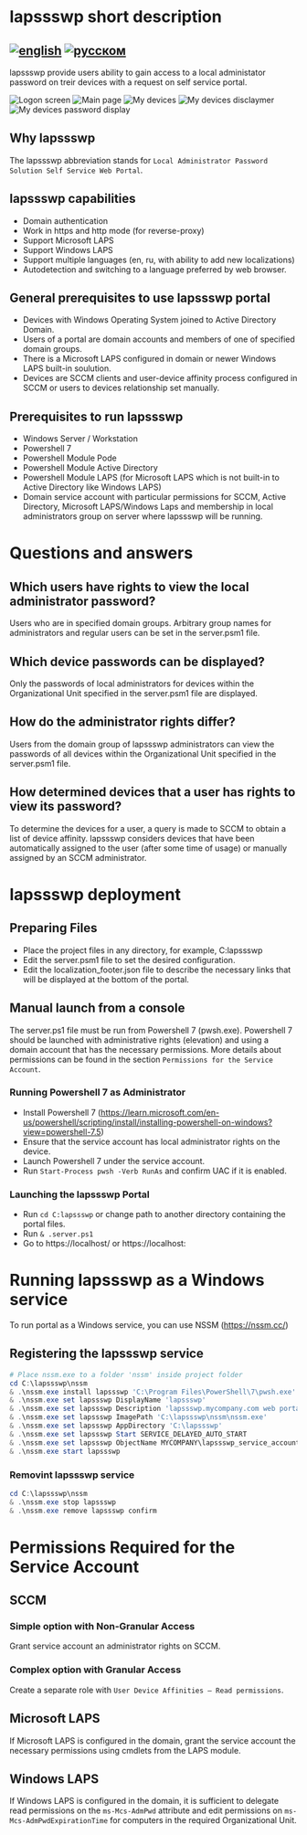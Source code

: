 # lapssswp short description
[![english](https://img.shields.io/badge/read_in-english-blue.svg)](README.md)
[![русском](https://img.shields.io/badge/%D1%87%D0%B8%D1%82%D0%B0%D1%82%D1%8C_%D0%BD%D0%B0-%D1%80%D1%83%D1%81%D1%81%D0%BA%D0%BE%D0%BC-lightblue.svg)](README.ru-RU.md)  
---
lapssswp provide users ability to gain access to a local administator password on treir devices with a request on self service portal.

![Logon screen](./demo_images/logonscreen_en.png?raw=true "Logon screen")
![Main page](./demo_images/main_page_en.png?raw=true "Main page")
![My devices](./demo_images/my_devices_en.png?raw=true "My devices")
![My devices disclaymer](./demo_images/my_devices_show_disclaimer_en.png?raw=true "My devices disclaymer")
![My devices password display](./demo_images/my_devices_show_display_en.png?raw=true "My devices password display")

## Why lapssswp
The lapssswp abbreviation stands for `Local Administrator Password Solution Self Service Web Portal`.  

## lapssswp capabilities
- Domain authentication
- Work in https and http mode (for reverse-proxy)
- Support Microsoft LAPS
- Support Windows LAPS
- Support multiple languages (en, ru, with ability to add new localizations)
- Autodetection and switching to a language preferred by web browser.

## General prerequisites to use lapssswp portal
- Devices with Windows Operating System joined to Active Directory Domain.
- Users of a portal are domain accounts and members of one of specified domain groups.
- There is a Microsoft LAPS configured in domain or newer Windows LAPS built-in soulution.
- Devices are SCCM clients and user-device affinity process configured in SCCM or users to devices relationship set manually.

## Prerequisites to run lapssswp
- Windows Server / Workstation
- Powershell 7
- Powershell Module Pode
- Powershell Module Active Directory
- Powershell Module LAPS (for Microsoft LAPS which is not built-in to Active Directory like Windows LAPS)
- Domain service account with particular permissions for SCCM, Active Directory, Microsoft LAPS/Windows Laps and membership in local administrators group on server where lapssswp will be running.

# Questions and answers
## Which users have rights to view the local administrator password?
Users who are in specified domain groups. Arbitrary group names for administrators and regular users can be set in the server.psm1 file.

## Which device passwords can be displayed?
Only the passwords of local administrators for devices within the Organizational Unit specified in the server.psm1 file are displayed.

## How do the administrator rights differ?
Users from the domain group of lapssswp administrators can view the passwords of all devices within the Organizational Unit specified in the server.psm1 file.

## How determined devices that a user has rights to view its password?
To determine the devices for a user, a query is made to SCCM to obtain a list of device affinity. lapssswp considers devices that have been automatically assigned to the user (after some time of usage) or manually assigned by an SCCM administrator.

# lapssswp deployment
## Preparing Files
- Place the project files in any directory, for example, C:lapssswp
- Edit the server.psm1 file to set the desired configuration.
- Edit the localization_footer.json file to describe the necessary links that will be displayed at the bottom of the portal.

## Manual launch from a console
The server.ps1 file must be run from Powershell 7 (pwsh.exe).
Powershell 7 should be launched with administrative rights (elevation) and using a domain account that has the necessary permissions. More details about permissions can be found in the section `Permissions for the Service Account`.
### Running Powershell 7 as Administrator
- Install Powershell 7 (https://learn.microsoft.com/en-us/powershell/scripting/install/installing-powershell-on-windows?view=powershell-7.5)
- Ensure that the service account has local administrator rights on the device.
- Launch Powershell 7 under the service account.
- Run `Start-Process pwsh -Verb RunAs` and confirm UAC if it is enabled.
### Launching the lapssswp Portal
- Run `cd C:lapssswp` or change path to another directory containing the portal files.
- Run `& .server.ps1`
- Go to https://localhost/ or https://localhost:<port>

# Running lapssswp as a Windows service
To run portal as a Windows service, you can use NSSM (https://nssm.cc/)
## Registering the lapssswp service
```Powershell
# Place nssm.exe to a folder 'nssm' inside project folder
cd C:\lapssswp\nssm
& .\nssm.exe install lapssswp 'C:\Program Files\PowerShell\7\pwsh.exe' '-File .\server.ps1'
& .\nssm.exe set lapssswp DisplayName 'lapssswp'
& .\nssm.exe set lapssswp Description 'lapssswp.mycompany.com web portal. Written on Powershell web framework Pode. Service is installed using NSSM.'
& .\nssm.exe set lapssswp ImagePath 'C:\lapssswp\nssm\nssm.exe'
& .\nssm.exe set lapssswp AppDirectory 'C:\lapssswp'
& .\nssm.exe set lapssswp Start SERVICE_DELAYED_AUTO_START
& .\nssm.exe set lapssswp ObjectName MYCOMPANY\lapssswp_service_account <lapssswp_service_account_password>
& .\nssm.exe start lapssswp
```

### Removint lapssswp service
```Powershell
cd C:\lapssswp\nssm
& .\nssm.exe stop lapssswp
& .\nssm.exe remove lapssswp confirm
```

# Permissions Required for the Service Account
## SCCM
### Simple option with Non-Granular Access
Grant service account an administrator rights on SCCM.
### Complex option with Granular Access
Create a separate role with `User Device Affinities – Read permissions`.
## Microsoft LAPS
If Microsoft LAPS is configured in the domain, grant the service account the necessary permissions using cmdlets from the LAPS module.
## Windows LAPS
If Windows LAPS is configured in the domain, it is sufficient to delegate read permissions on the `ms-Mcs-AdmPwd` attribute and edit permissions on `ms-Mcs-AdmPwdExpirationTime` for computers in the required Organizational Unit.